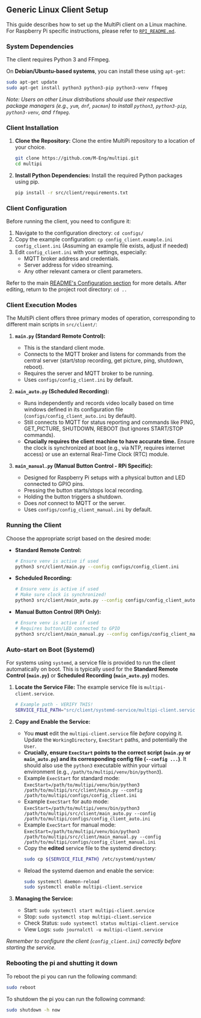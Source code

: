 ## Generic Linux Client Setup

This guide describes how to set up the MultiPi client on a Linux machine. For Raspberry Pi specific instructions, please refer to [`RPI_README.md`](./RPI_README.md).

### System Dependencies

The client requires Python 3 and FFmpeg.

On **Debian/Ubuntu-based systems**, you can install these using `apt-get`:
```bash
sudo apt-get update
sudo apt-get install python3 python3-pip python3-venv ffmpeg
```
*Note: Users on other Linux distributions should use their respective package managers (e.g., `yum`, `dnf`, `pacman`) to install `python3`, `python3-pip`, `python3-venv`, and `ffmpeg`.*

### Client Installation

1.  **Clone the Repository:**
    Clone the entire MultiPi repository to a location of your choice.
    ```bash
    git clone https://github.com/M-Eng/multipi.git
    cd multipi
    ```

2.  **Install Python Dependencies:**
    Install the required Python packages using pip.
    ```bash
    pip install -r src/client/requirements.txt
    ```

### Client Configuration

Before running the client, you need to configure it:

1.  Navigate to the configuration directory: `cd configs/`
2.  Copy the example configuration: `cp config_client.example.ini config_client.ini` (Assuming an example file exists, adjust if needed)
3.  Edit `config_client.ini` with your settings, especially:
    *   MQTT broker address and credentials.
    *   Server address for video streaming.
    *   Any other relevant camera or client parameters.

Refer to the main [README's Configuration section](../../README.md#configuration) for more details. After editing, return to the project root directory: `cd ..`

### Client Execution Modes

The MultiPi client offers three primary modes of operation, corresponding to different main scripts in `src/client/`:

1.  **`main.py` (Standard Remote Control):**
    *   This is the standard client mode.
    *   Connects to the MQTT broker and listens for commands from the central server (start/stop recording, get picture, ping, shutdown, reboot).
    *   Requires the server and MQTT broker to be running.
    *   Uses `configs/config_client.ini` by default.

2.  **`main_auto.py` (Scheduled Recording):**
    *   Runs independently and records video locally based on time windows defined in its configuration file (`configs/config_client_auto.ini` by default).
    *   Still connects to MQTT for status reporting and commands like PING, GET_PICTURE, SHUTDOWN, REBOOT (but ignores START/STOP commands).
    *   **Crucially requires the client machine to have accurate time.** Ensure the clock is synchronized at boot (e.g., via NTP, requires internet access) or use an external Real-Time Clock (RTC) module.

3.  **`main_manual.py` (Manual Button Control - RPi Specific):**
    *   Designed for Raspberry Pi setups with a physical button and LED connected to GPIO pins.
    *   Pressing the button starts/stops local recording.
    *   Holding the button triggers a shutdown.
    *   Does *not* connect to MQTT or the server.
    *   Uses `configs/config_client_manual.ini` by default.

### Running the Client

Choose the appropriate script based on the desired mode:

*   **Standard Remote Control:**
    ```bash
    # Ensure venv is active if used
    python3 src/client/main.py --config configs/config_client.ini
    ```
*   **Scheduled Recording:**
    ```bash
    # Ensure venv is active if used
    # Make sure clock is synchronized!
    python3 src/client/main_auto.py --config configs/config_client_auto.ini
    ```
*   **Manual Button Control (RPi Only):**
    ```bash
    # Ensure venv is active if used
    # Requires button/LED connected to GPIO
    python3 src/client/main_manual.py --config configs/config_client_manual.ini
    ```

### Auto-start on Boot (Systemd)

For systems using `systemd`, a service file is provided to run the client automatically on boot. This is typically used for the **Standard Remote Control (`main.py`)** or **Scheduled Recording (`main_auto.py`)** modes.

1.  **Locate the Service File:** The example service file is `multipi-client.service`.
    ```bash
    # Example path - VERIFY THIS!
    SERVICE_FILE_PATH="src/client/systemd-service/multipi-client.service"
    ```

2.  **Copy and Enable the Service:**
    *   You **must** edit the `multipi-client.service` file *before* copying it. Update the `WorkingDirectory`, `ExecStart` paths, and potentially the `User`.
    *   **Crucially, ensure `ExecStart` points to the correct script (`main.py` or `main_auto.py`) and its corresponding config file (`--config ...`)**. It should also use the `python3` executable within your virtual environment (e.g., `/path/to/multipi/venv/bin/python3`).
    *   Example `ExecStart` for standard mode:
        `ExecStart=/path/to/multipi/venv/bin/python3 /path/to/multipi/src/client/main.py --config /path/to/multipi/configs/config_client.ini`
    *   Example `ExecStart` for auto mode:
        `ExecStart=/path/to/multipi/venv/bin/python3 /path/to/multipi/src/client/main_auto.py --config /path/to/multipi/configs/config_client_auto.ini`
    *   Example `ExecStart` for manual mode:
        `ExecStart=/path/to/multipi/venv/bin/python3 /path/to/multipi/src/client/main_manual.py --config /path/to/multipi/configs/config_client_manual.ini`
    *   Copy the **edited** service file to the systemd directory:
        ```bash
        sudo cp ${SERVICE_FILE_PATH} /etc/systemd/system/
        ```
    *   Reload the systemd daemon and enable the service:
        ```bash
        sudo systemctl daemon-reload
        sudo systemctl enable multipi-client.service
        ```

3.  **Managing the Service:**
    *   Start: `sudo systemctl start multipi-client.service`
    *   Stop: `sudo systemctl stop multipi-client.service`
    *   Check Status: `sudo systemctl status multipi-client.service`
    *   View Logs: `sudo journalctl -u multipi-client.service`

*Remember to configure the client (`config_client.ini`) correctly before starting the service.*

### Rebooting the pi and shutting it down

To reboot the pi you can run the following command:

```bash
sudo reboot
```

To shutdown the pi you can run the following command:

```bash
sudo shutdown -h now
```
